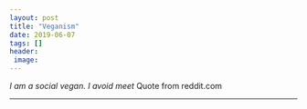 ```yaml
---
layout: post
title: "Veganism"
date: 2019-06-07
tags: []
header:
 image:
---
```

*I am a social vegan.
I avoid meet*
Quote from reddit.com

---
